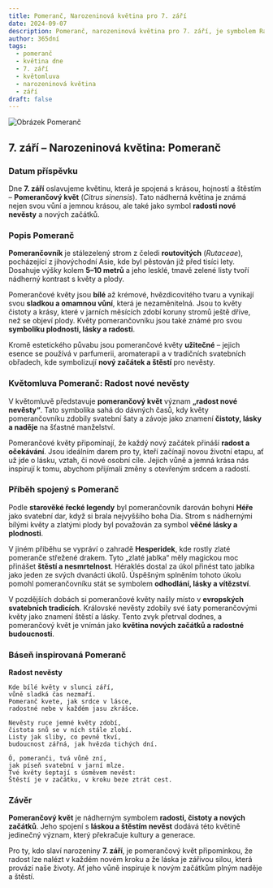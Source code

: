 ```yaml
---
title: Pomeranč, Narozeninová květina pro 7. září
date: 2024-09-07
description: Pomeranč, narozeninová květina pro 7. září, je symbolem Radost nové nevěsty. Objevte její jedinečný význam, fascinující příběhy a poezii, která oslavuje její krásu.
author: 365dní
tags:
  - pomeranč
  - květina dne
  - 7. září
  - květomluva
  - narozeninová květina
  - září
draft: false
---
```


![Obrázek Pomeranč](https://cdn.pixabay.com/photo/2019/04/26/16/14/orange-flower-4157944_1280.jpg#center)


## 7. září – Narozeninová květina: Pomeranč

### Datum příspěvku

Dne **7. září** oslavujeme květinu, která je spojená s krásou, hojností a štěstím – **Pomerančový květ** (_Citrus sinensis_). Tato nádherná květina je známá nejen svou vůní a jemnou krásou, ale také jako symbol **radosti nové nevěsty** a nových začátků.

### Popis Pomeranč

**Pomerančovník** je stálezelený strom z čeledi **routovitých** (_Rutaceae_), pocházející z jihovýchodní Asie, kde byl pěstován již před tisíci lety. Dosahuje výšky kolem **5–10 metrů** a jeho lesklé, tmavě zelené listy tvoří nádherný kontrast s květy a plody.

Pomerančové květy jsou **bílé** až krémové, hvězdicovitého tvaru a vynikají svou **sladkou a omamnou vůní**, která je nezaměnitelná. Jsou to květy čistoty a krásy, které v jarních měsících zdobí koruny stromů ještě dříve, než se objeví plody. Květy pomerančovníku jsou také známé pro svou **symboliku plodnosti, lásky a radosti**.

Kromě estetického půvabu jsou pomerančové květy **užitečné** – jejich esence se používá v parfumerii, aromaterapii a v tradičních svatebních obřadech, kde symbolizují **nový začátek a štěstí** pro nevěsty.

### Květomluva Pomeranč: Radost nové nevěsty

V květomluvě představuje **pomerančový květ** význam **„radost nové nevěsty“**. Tato symbolika sahá do dávných časů, kdy květy pomerančovníku zdobily svatební šaty a závoje jako znamení **čistoty, lásky a naděje** na šťastné manželství.

Pomerančové květy připomínají, že každý nový začátek přináší **radost a očekávání**. Jsou ideálním darem pro ty, kteří začínají novou životní etapu, ať už jde o lásku, vztah, či nové osobní cíle. Jejich vůně a jemná krása nás inspirují k tomu, abychom přijímali změny s otevřeným srdcem a radostí.

### Příběh spojený s Pomeranč

Podle **starověké řecké legendy** byl pomerančovník darován bohyni **Héře** jako svatební dar, když si brala nejvyššího boha Dia. Strom s nádhernými bílými květy a zlatými plody byl považován za symbol **věčné lásky a plodnosti**.

V jiném příběhu se vypráví o zahradě **Hesperidek**, kde rostly zlaté pomeranče střežené drakem. Tyto „zlaté jablka“ měly magickou moc přinášet **štěstí a nesmrtelnost**. Héraklés dostal za úkol přinést tato jablka jako jeden ze svých dvanácti úkolů. Úspěšným splněním tohoto úkolu pomohl pomerančovníku stát se symbolem **odhodlání, lásky a vítězství**.

V pozdějších dobách si pomerančové květy našly místo v **evropských svatebních tradicích**. Královské nevěsty zdobily své šaty pomerančovými květy jako znamení štěstí a lásky. Tento zvyk přetrval dodnes, a pomerančový květ je vnímán jako **květina nových začátků a radostné budoucnosti**.

### Báseň inspirovaná Pomeranč

**Radost nevěsty**

```
Kde bílé květy v slunci září,  
vůně sladká čas nezmaří.  
Pomeranč kvete, jak srdce v lásce,  
radostné nebe v každém jasu zkrášce.  

Nevěsty ruce jemné květy zdobí,  
čistota snů se v ních stále zlobí.  
Listy jak sliby, co pevně tkví,  
budoucnost zářná, jak hvězda tichých dní.  

Ó, pomeranči, tvá vůně zní,  
jak píseň svatební v jarní mlze.  
Tvé květy šeptají s úsměvem nevěst:  
Štěstí je v začátku, v kroku beze ztrát cest.  
```

### Závěr

**Pomerančový květ** je nádherným symbolem **radosti, čistoty a nových začátků**. Jeho spojení s **láskou a štěstím nevěst** dodává této květině jedinečný význam, který překračuje kultury a generace.

Pro ty, kdo slaví narozeniny **7. září**, je pomerančový květ připomínkou, že radost lze nalézt v každém novém kroku a že láska je zářivou silou, která provází naše životy. Ať jeho vůně inspiruje k novým začátkům plným naděje a štěstí.